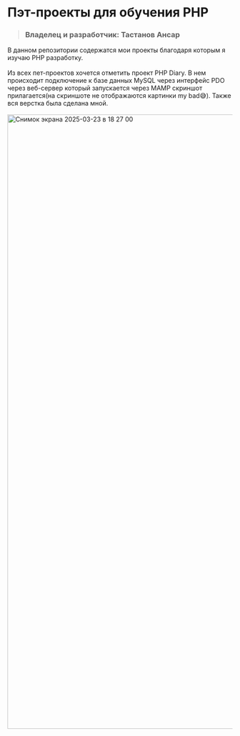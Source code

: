 # Пэт-проекты для обучения PHP
>### Владелец и разработчик: **Тастанов Ансар**
В данном репозитории содержатся мои проекты благодаря которым я изучаю PHP разработку. <br><br>Из всех пет-проектов хочется отметить проект PHP Diary. В нем происходит подключение к базе данных MySQL через интерфейс PDO через веб-сервер который запускается через MAMP скриншот прилагается(на скриншоте не отображаются картинки my bad😅). Также вся верстка была сделана мной. <br><br>
<img width="1377" alt="Снимок экрана 2025-03-23 в 18 27 00" src="https://github.com/user-attachments/assets/a255dbc7-a62e-4ef9-850a-b6ebc0082cf8" />
